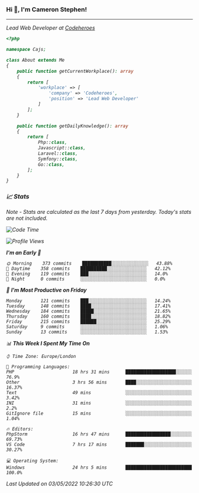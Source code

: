 ### Hi 👋, I'm Cameron Stephen!
<hr>
<p><em>Lead Web Developer at <a href="https://codeheroes.co.uk">Codeheroes</a></p>


```php
<?php

namespace Cajs;

class About extends Me
{
    public function getCurrentWorkplace(): array
    {
        return [
            'workplace' => [
                'company' => 'Codeheroes',
                'position' => 'Lead Web Developer'
            ]
        ];
    }

    public function getDailyKnowledge(): array
    {
        return [
            Php::class,
            Javascript::class,
            Laravel::class,
            Symfony::class,
            Go::class,
        ];
    }
}
```

### 📈 Stats
<p><em>Note - Stats are calculated as the last 7 days from yesterday. Today's stats are not included.</em></p>


<!--START_SECTION:waka-->
![Code Time](http://img.shields.io/badge/Code%20Time-2%2C832%20hrs%2027%20mins-blue)

![Profile Views](http://img.shields.io/badge/Profile%20Views-0-blue)

**I'm an Early 🐤** 

```text
🌞 Morning    373 commits    ███████████░░░░░░░░░░░░░░   43.88% 
🌆 Daytime    358 commits    ██████████░░░░░░░░░░░░░░░   42.12% 
🌃 Evening    119 commits    ███░░░░░░░░░░░░░░░░░░░░░░   14.0% 
🌙 Night      0 commits      ░░░░░░░░░░░░░░░░░░░░░░░░░   0.0%

```
📅 **I'm Most Productive on Friday** 

```text
Monday       121 commits    ███░░░░░░░░░░░░░░░░░░░░░░   14.24% 
Tuesday      148 commits    ████░░░░░░░░░░░░░░░░░░░░░   17.41% 
Wednesday    184 commits    █████░░░░░░░░░░░░░░░░░░░░   21.65% 
Thursday     160 commits    ████░░░░░░░░░░░░░░░░░░░░░   18.82% 
Friday       215 commits    ██████░░░░░░░░░░░░░░░░░░░   25.29% 
Saturday     9 commits      ░░░░░░░░░░░░░░░░░░░░░░░░░   1.06% 
Sunday       13 commits     ░░░░░░░░░░░░░░░░░░░░░░░░░   1.53%

```


📊 **This Week I Spent My Time On** 

```text
⌚︎ Time Zone: Europe/London

💬 Programming Languages: 
PHP                      18 hrs 31 mins      ███████████████████░░░░░░   76.9% 
Other                    3 hrs 56 mins       ████░░░░░░░░░░░░░░░░░░░░░   16.37% 
Text                     49 mins             ░░░░░░░░░░░░░░░░░░░░░░░░░   3.42% 
INI                      31 mins             ░░░░░░░░░░░░░░░░░░░░░░░░░   2.2% 
GitIgnore file           15 mins             ░░░░░░░░░░░░░░░░░░░░░░░░░   1.04%

🔥 Editors: 
PhpStorm                 16 hrs 47 mins      █████████████████░░░░░░░░   69.73% 
VS Code                  7 hrs 17 mins       ███████░░░░░░░░░░░░░░░░░░   30.27%

💻 Operating System: 
Windows                  24 hrs 5 mins       █████████████████████████   100.0%

```


 Last Updated on 03/05/2022 10:26:30 UTC
<!--END_SECTION:waka-->
